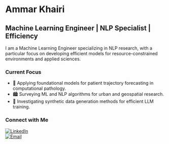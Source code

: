 # Ammar Khairi  
## Machine Learning Engineer | NLP Specialist | Efficiency

I am a Machine Learning Engineer specializing in NLP research, with a particular focus on developing efficient models for resource-constrained environments and applied sciences.

### Current Focus
- 🧠 Applying foundational models for patient trajectory forecasting in computational pathology.  
- 🏙️ Surveying ML and NLP algorithms for urban and geospatial research.  
- 🔬 Investigating synthetic data generation methods for efficient LLM training.

### Connect with Me
[![LinkedIn](https://img.shields.io/badge/-LinkedIn-0077B5?style=flat&logo=Linkedin&logoColor=white)](https://www.linkedin.com/in/ammarkhairi97/)  
[![Email](https://img.shields.io/badge/-Email-D14836?style=flat&logo=Gmail&logoColor=white)](mailto:ammarnasraza@gmail.com)


